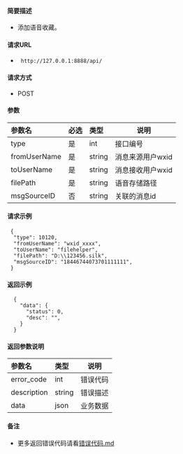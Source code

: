 #### 简要描述

- 添加语音收藏。

#### 请求URL

- ` http://127.0.0.1:8888/api/`

#### 请求方式

- POST

#### 参数

| 参数名          | 必选 | 类型     | 说明         |   
|:-------------|:---|:-------|------------|   
| type         | 是  | int    | 接口编号       |   
| fromUserName | 是  | string | 消息来源用户wxid |   
| toUserName   | 是  | string | 消息接收用户wxid |   
| filePath     | 是  | string | 语音存储路径     |   
| msgSourceID  | 否  | string | 关联的消息id    |   

#### 请求示例

```
 {
  "type": 10120,
  "fromUserName": "wxid_xxxx",
  "toUserName": "filehelper",
  "filePath": "D:\\123456.silk",
  "msgSourceID": "18446744073701111111",
 }
```

#### 返回示例

``` 
  {
    "data": {
      "status": 0,
      "desc": "",
    }
  }
```

#### 返回参数说明

| 参数名         | 类型     | 说明   |   
|:------------|:-------|------|   
| error_code  | int    | 错误代码 |   
| description | string | 错误描述 |   
| data        | json   | 业务数据 |   

#### 备注

- 更多返回错误代码请看[错误代码.md](../错误代码.md)





